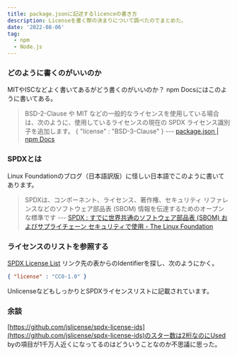 ```yaml
---
title: package.jsonに記述するlicenceの書き方
description: Licenseを書く際の決まりについて調べたのでまとめた。
date: '2022-08-06'
tag:
  - npm
  - Node.js
---
```


### どのように書くのがいいのか
MITやISCなどよく書いてあるがどう書くのがいいのか？
npm Docsにはこのように書いてある。
> BSD-2-Clause や MIT などの一般的なライセンスを使用している場合は、次のように、使用しているライセンスの現在の SPDX ライセンス識別子を追加します。
> { "license" : "BSD-3-Clause" }
> --- [package.json | npm Docs](https://docs.npmjs.com/cli/v6/configuring-npm/package-json#license)

### SPDXとは
Linux Foundationのブログ（日本語訳版）に怪しい日本語でこのように書いてあります。
> SPDXは、コンポーネント、ライセンス、著作権、セキュリティ リファレンスなどのソフトウェア部品表 (SBOM) 情報を伝達するためのオープンな標準です
> --- [SPDX : すでに世界共通のソフトウェア部品表 (SBOM) およびサプライチェーン セキュリティで使用 - The Linux Foundation](https://www.linuxfoundation.jp/blog/2021/06/spdx-its-already-in-use-for-global-software-bill-of-materials-sbom-and-supply-chain-security/)

### ライセンスのリストを参照する
[SPDX License List](https://spdx.org/licenses/)
リンク先の表からのIdentifierを探し、次のようにかく。
```json
{ "license" : "CC0-1.0" }
```

UnlicenseなどもしっかりとSPDXライセンスリストに記載されています。

### 余談
[https://github.com/jslicense/spdx-license-ids](https://github.com/jslicense/spdx-license-ids)のスター数は2桁なのにUsed byの項目が1千万人近くになってるのはどういうことなのか不思議に思った。






